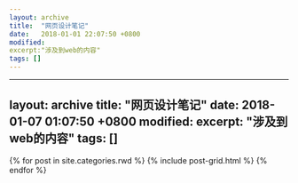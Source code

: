 ```yaml
---
layout: archive
title:  "网页设计笔记"
date:   2018-01-01 22:07:50 +0800
modified:
excerpt:"涉及到web的内容"
tags: []
---
```

---
layout: archive
title:  "网页设计笔记"
date:   2018-01-07 01:07:50 +0800
modified:
excerpt: "涉及到web的内容"
tags: []
---


<div class="tiles">
{% for post in site.categories.rwd %}
  {% include post-grid.html %}
{% endfor %}
</div><!-- /.tiles 把所有categories 有 rwd 的列出来-->
